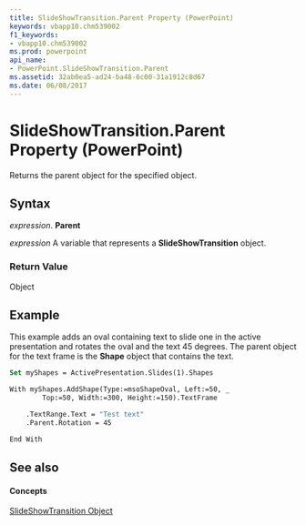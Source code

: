 ```yaml
---
title: SlideShowTransition.Parent Property (PowerPoint)
keywords: vbapp10.chm539002
f1_keywords:
- vbapp10.chm539002
ms.prod: powerpoint
api_name:
- PowerPoint.SlideShowTransition.Parent
ms.assetid: 32ab0ea5-ad24-ba48-6c00-31a1912c8d67
ms.date: 06/08/2017
---
```



# SlideShowTransition.Parent Property (PowerPoint)

Returns the parent object for the specified object.


## Syntax

 _expression_. **Parent**

 _expression_ A variable that represents a **SlideShowTransition** object.


### Return Value

Object


## Example

This example adds an oval containing text to slide one in the active presentation and rotates the oval and the text 45 degrees. The parent object for the text frame is the  **Shape** object that contains the text.


```vb
Set myShapes = ActivePresentation.Slides(1).Shapes

With myShapes.AddShape(Type:=msoShapeOval, Left:=50, _
        Top:=50, Width:=300, Height:=150).TextFrame

    .TextRange.Text = "Test text"
    .Parent.Rotation = 45

End With
```


## See also


#### Concepts


[SlideShowTransition Object](PowerPoint.SlideShowTransition.md)

